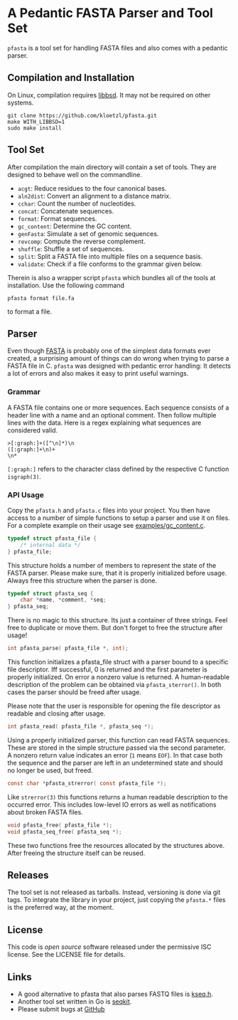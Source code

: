 # A Pedantic FASTA Parser and Tool Set

`pfasta` is a tool set for handling FASTA files and also comes with a pedantic parser.

## Compilation and Installation

On Linux, compilation requires [libbsd](https://libbsd.freedesktop.org/wiki/). It may not be required on other systems.

    git clone https://github.com/kloetzl/pfasta.git
    make WITH_LIBBSD=1
    sudo make install

## Tool Set

After compilation the main directory will contain a set of tools. They are designed to behave well on the commandline.

 * `acgt`: Reduce residues to the four canonical bases.
 * `aln2dist`: Convert an alignment to a distance matrix.
 * `cchar`: Count the number of nucleotides.
 * `concat`: Concatenate sequences.
 * `format`: Format sequences.
 * `gc_content`: Determine the GC content.
 * `genFasta`: Simulate a set of genomic sequences.
 * `revcomp`: Compute the reverse complement.
 * `shuffle`: Shuffle a set of sequences.
 * `split`: Split a FASTA file into multiple files on a sequence basis.
 * `validate`: Check if a file conforms to the grammar given below.

Therein is also a wrapper script `pfasta` which bundles all of the tools at installation. Use the following command

    pfasta format file.fa

to format a file.

## Parser

Even though [FASTA](https://en.wikipedia.org/wiki/FASTA_format) is probably
one of the simplest data formats ever created, a surprising amount of things
can do wrong when trying to parse a FASTA file in C. `pfasta` was designed with pedantic error handling: It detects a lot of errors and also makes it easy to print useful warnings.

### Grammar

A FASTA file contains one or more sequences. Each sequence consists of a header line with a name and an optional comment. Then follow multiple lines with the data. Here is a regex explaining what sequences are considered valid.

    >[:graph:]+([^\n]*)\n
    ([:graph:]+\n)+
    \n*

`[:graph:]` refers to the character class defined by the respective C function `isgraph(3)`.

### API Usage

Copy the `pfasta.h` and `pfasta.c` files into your project. You then have access
to a number of simple functions to setup a parser and use it on files. For a complete example on their usage see [examples/gc_content.c](examples/gc_content.c).

```c
typedef struct pfasta_file {
	/* internal data */
} pfasta_file;
```

This structure holds a number of members to represent the state of the FASTA parser. Please make sure, that it is properly initialized before usage. Always free this structure when the parser is done.


```c
typedef struct pfasta_seq {
	char *name, *comment, *seq;
} pfasta_seq;
```

There is no magic to this structure. Its just a container of three strings. Feel free to duplicate or move them. But don't forget to free the structure after usage!

```c
int pfasta_parse( pfasta_file *, int);
```

This function initializes a pfasta_file struct with a parser bound to a specific file descriptor. Iff successful, 0 is returned and the first parameter is properly initialized. On error a nonzero value is returned. A human-readable description of the problem can be obtained via `pfasta_sterror()`. In both cases the parser should be freed after usage.

Please note that the user is responsible for opening the file descriptor as readable and closing after usage.

```c
int pfasta_read( pfasta_file *, pfasta_seq *);
```

Using a properly initialized parser, this function can read FASTA sequences. These are stored in the simple structure passed via the second parameter. A nonzero return value indicates an error (`1` means `EOF`). In that case both the sequence and the parser are left in an undetermined state and should no longer be used, but freed.

```c
const char *pfasta_strerror( const pfasta_file *);
```

Like `strerror(3)` this functions returns a human readable description to the occurred error. This includes low-level IO errors as well as notifications about broken FASTA files.

```c
void pfasta_free( pfasta_file *);
void pfasta_seq_free( pfasta_seq *);
```

These two functions free the resources allocated by the structures above. After freeing the structure itself can be reused.

## Releases

The tool set is not released as tarballs. Instead, versioning is done via git tags. To integrate the library in your project, just copying the `pfasta.*` files is the preferred way, at the moment.

## License

This code is *open source* software released under the permissive ISC license. See the LICENSE file for details.

## Links

- A good alternative to pfasta that also parses FASTQ files is [kseq.h](https://github.com/lh3/seqtk).
- Another tool set written in Go is [seqkit](http://bioinf.shenwei.me/seqkit/).
- Please submit bugs at [GitHub](https://github.com/kloetzl/pfasta/issues)
